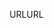 <span data-ttu-id="44fae-101">URL</span><span class="sxs-lookup"><span data-stu-id="44fae-101">URL</span></span>